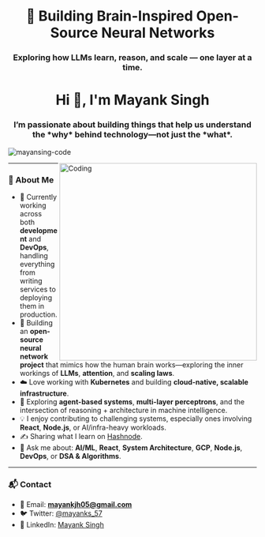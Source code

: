 <h1 align="center">🧠 Building Brain-Inspired Open-Source Neural Networks</h1>
<h3 align="center">Exploring how LLMs learn, reason, and scale — one layer at a time.</h3>

<h1 align="center">Hi 👋, I'm Mayank Singh</h1>
<h3 align="center">I’m passionate about building things that help us understand the *why* behind technology—not just the *what*.</h3>

<p align="left"> <img src="https://komarev.com/ghpvc/?username=mayansing-code&label=Profile%20views&color=0e75b6&style=flat" alt="mayansing-code" /> </p>

<img align="right" alt="Coding" width="400" src="https://media0.giphy.com/media/qgQUggAC3Pfv687qPC/giphy.gif" />

---

### 🚀 About Me

* 🔭 Currently working across both **development** and **DevOps**, handling everything from writing services to deploying them in production.
* 🧠 Building an **open-source neural network project** that mimics how the human brain works—exploring the inner workings of **LLMs**, **attention**, and **scaling laws**.
* ☁️ Love working with **Kubernetes** and building **cloud-native, scalable infrastructure**.
* 🤖 Exploring **agent-based systems**, **multi-layer perceptrons**, and the intersection of reasoning + architecture in machine intelligence.
* 💡 I enjoy contributing to challenging systems, especially ones involving **React**, **Node.js**, or AI/infra-heavy workloads.
* ✍️ Sharing what I learn on [Hashnode](https://mayank-blogs.hashnode.dev).
* 💬 Ask me about: **AI/ML**, **React**, **System Architecture**, **GCP**, **Node.js**, **DevOps**, or **DSA & Algorithms**.

---

### 📬 Contact

* 📧 Email: **[mayankjh05@gmail.com](mailto:mayankjh05@gmail.com)**
* 🐦 Twitter: [@mayanks\_57](https://twitter.com/mayanks_57)
* 💼 LinkedIn: [Mayank Singh](https://www.linkedin.com/in/mayanksg/)

